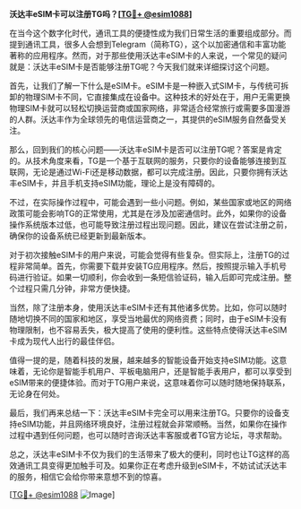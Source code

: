 **沃达丰eSIM卡可以注册TG吗？[[TG💪+ @esim1088](https://t.me/s/esim1088)]**

在当今这个数字化时代，通讯工具的便捷性成为我们日常生活的重要组成部分。而提到通讯工具，很多人会想到Telegram（简称TG），这个以加密通信和丰富功能著称的应用程序。然而，对于那些使用沃达丰eSIM卡的人来说，一个常见的疑问就是：沃达丰eSIM卡是否能够注册TG呢？今天我们就来详细探讨这个问题。

首先，让我们了解一下什么是eSIM卡。eSIM卡是一种嵌入式SIM卡，与传统可拆卸的物理SIM卡不同，它直接集成在设备中。这种技术的好处在于，用户无需更换物理SIM卡就可以轻松切换运营商或国家网络，非常适合经常旅行或需要多国漫游的人群。沃达丰作为全球领先的电信运营商之一，其提供的eSIM服务自然备受关注。

那么，回到我们的核心问题——沃达丰eSIM卡是否可以注册TG呢？答案是肯定的。从技术角度来看，TG是一个基于互联网的服务，只要你的设备能够连接到互联网，无论是通过Wi-Fi还是移动数据，都可以完成注册。因此，只要你拥有沃达丰eSIM卡，并且手机支持eSIM功能，理论上是没有障碍的。

不过，在实际操作过程中，可能会遇到一些小问题。例如，某些国家或地区的网络政策可能会影响TG的正常使用，尤其是在涉及加密通信时。此外，如果你的设备操作系统版本过低，也可能导致注册过程出现问题。因此，建议在尝试注册之前，确保你的设备系统已经更新到最新版本。

对于初次接触eSIM卡的用户来说，可能会觉得有些复杂。但实际上，注册TG的过程非常简单。首先，你需要下载并安装TG应用程序。然后，按照提示输入手机号码进行验证。如果一切顺利，你会收到一条短信验证码，输入后即可完成注册。整个过程只需几分钟，非常方便快捷。

当然，除了注册本身，使用沃达丰eSIM卡还有其他诸多优势。比如，你可以随时随地切换不同的国家和地区，享受当地最优的网络资费；同时，由于eSIM卡没有物理限制，也不容易丢失，极大提高了使用的便利性。这些特点使得沃达丰eSIM卡成为现代人出行的最佳伴侣。

值得一提的是，随着科技的发展，越来越多的智能设备开始支持eSIM功能。这意味着，无论你是智能手机用户、平板电脑用户，还是智能手表用户，都可以享受到eSIM带来的便捷体验。而对于TG用户来说，这意味着你可以随时随地保持联系，无论身在何处。

最后，我们再来总结一下：沃达丰eSIM卡完全可以用来注册TG。只要你的设备支持eSIM功能，并且网络环境良好，注册过程就会非常顺畅。当然，如果你在操作过程中遇到任何问题，也可以随时咨询沃达丰客服或者TG官方论坛，寻求帮助。

总之，沃达丰eSIM卡不仅为我们的生活带来了极大的便利，同时也让TG这样的高效通讯工具变得更加触手可及。如果你正在考虑升级到eSIM卡，不妨试试沃达丰的服务，相信它会给你带来意想不到的惊喜。

[[TG💪+ @esim1088](https://t.me/s/esim1088) ![Image](https://i.postimg.cc/4NQfJmqS/Snipaste-2025-05-13-00-14-12.png)]